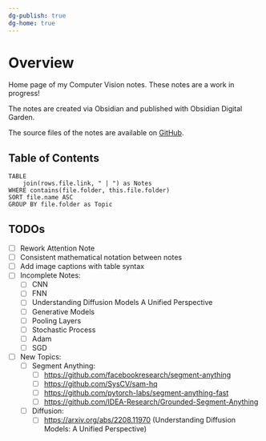 ```yaml
---
dg-publish: true
dg-home: true
---
```


# Overview

Home page of my Computer Vision notes. These notes are a work in progress!

The notes are created via Obsidian and published with Obsidian Digital Garden.

The source files of the notes are available on [GitHub](https://github.com/f-fuchs/ObsidianNotes).

## Table of Contents

```dataview
TABLE
	join(rows.file.link, " | ") as Notes
WHERE contains(file.folder, this.file.folder)
SORT file.name ASC
GROUP BY file.folder as Topic
```

## TODOs

 - [ ] Rework Attention Note
 - [ ] Consistent mathematical notation between notes
 - [ ] Add image captions with table syntax
 - [ ] Incomplete Notes:
	- [ ] CNN
	- [ ] FNN
	- [ ] Understanding Diffusion Models A Unified Perspective
	- [ ] Generative Models
	- [ ] Pooling Layers
	- [ ] Stochastic Process
	- [ ] Adam
	- [ ] SGD
- [ ] New Topics:
	- [ ] Segment Anything:
		- [ ] <https://github.com/facebookresearch/segment-anything>
		- [ ] <https://github.com/SysCV/sam-hq>
		- [ ] <https://github.com/pytorch-labs/segment-anything-fast>
		- [ ] <https://github.com/IDEA-Research/Grounded-Segment-Anything>
	- [ ] Diffusion:
		- [ ] <https://arxiv.org/abs/2208.11970> (Understanding Diffusion Models: A Unified Perspective)
